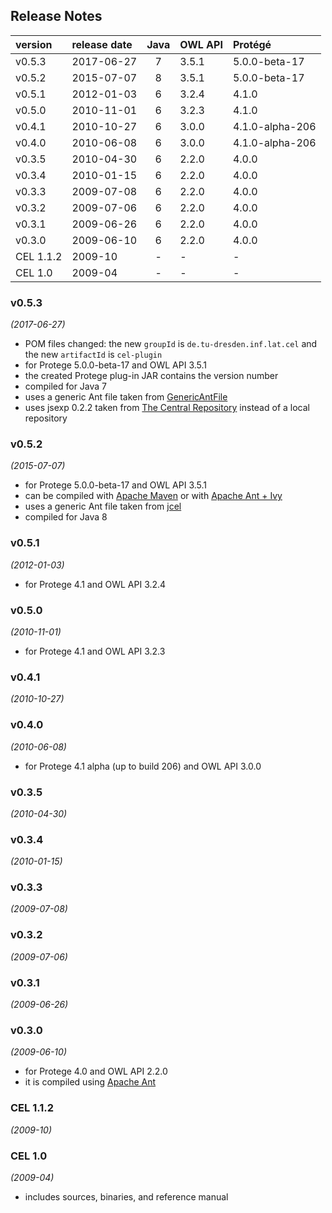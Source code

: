 
## Release Notes

| version    | release date | Java | OWL API       | Protégé         |
|:-----------|:-------------|:----:|:--------------|:----------------|
| v0.5.3     | 2017-06-27   | 7    | 3.5.1         | 5.0.0-beta-17   |
| v0.5.2     | 2015-07-07   | 8    | 3.5.1         | 5.0.0-beta-17   |
| v0.5.1     | 2012-01-03   | 6    | 3.2.4         | 4.1.0           |
| v0.5.0     | 2010-11-01   | 6    | 3.2.3         | 4.1.0           |
| v0.4.1     | 2010-10-27   | 6    | 3.0.0         | 4.1.0-alpha-206 |
| v0.4.0     | 2010-06-08   | 6    | 3.0.0         | 4.1.0-alpha-206 |
| v0.3.5     | 2010-04-30   | 6    | 2.2.0         | 4.0.0           |
| v0.3.4     | 2010-01-15   | 6    | 2.2.0         | 4.0.0           |
| v0.3.3     | 2009-07-08   | 6    | 2.2.0         | 4.0.0           |
| v0.3.2     | 2009-07-06   | 6    | 2.2.0         | 4.0.0           |
| v0.3.1     | 2009-06-26   | 6    | 2.2.0         | 4.0.0           |
| v0.3.0     | 2009-06-10   | 6    | 2.2.0         | 4.0.0           |
| CEL 1.1.2  | 2009-10      | -    | -             | -               |
| CEL 1.0    | 2009-04      | -    | -             | -               |



### v0.5.3
*(2017-06-27)*
* POM files changed: the new `groupId` is `de.tu-dresden.inf.lat.cel` and the new `artifactId` is `cel-plugin`
* for Protege 5.0.0-beta-17 and OWL API 3.5.1
* the created Protege plug-in JAR contains the version number
* compiled for Java 7
* uses a generic Ant file taken from [GenericAntFile](https://github.com/julianmendez/genericantfile)
* uses jsexp 0.2.2 taken from [The Central Repository](https://repo1.maven.org/maven2/de/tu-dresden/inf/lat/jsexp/) instead of a local repository


### v0.5.2
*(2015-07-07)*
* for Protege 5.0.0-beta-17 and OWL API 3.5.1
* can be compiled with [Apache Maven](https://maven.apache.org/) or with [Apache Ant + Ivy](https://ant.apache.org/ivy/)
* uses a generic Ant file taken from [jcel](https://github.com/julianmendez/jcel)
* compiled for Java 8


### v0.5.1
*(2012-01-03)*
* for Protege 4.1 and OWL API 3.2.4


### v0.5.0
*(2010-11-01)*
* for  Protege 4.1 and OWL API 3.2.3


### v0.4.1
*(2010-10-27)*


### v0.4.0
*(2010-06-08)*
* for Protege 4.1 alpha (up to build 206) and OWL API 3.0.0


### v0.3.5
*(2010-04-30)*


### v0.3.4
*(2010-01-15)*


### v0.3.3
*(2009-07-08)*


### v0.3.2
*(2009-07-06)*


### v0.3.1
*(2009-06-26)*


### v0.3.0
*(2009-06-10)*
* for Protege 4.0 and OWL API 2.2.0
* it is compiled using [Apache Ant](https://ant.apache.org/)


### CEL 1.1.2
*(2009-10)*


### CEL 1.0
*(2009-04)*
* includes sources, binaries, and reference manual




